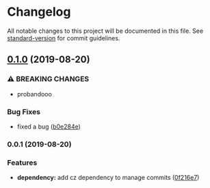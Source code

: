 # Changelog

All notable changes to this project will be documented in this file. See [standard-version](https://github.com/conventional-changelog/standard-version) for commit guidelines.

## [0.1.0](https://github.com/Juandavi1/nub/compare/v0.0.1...v0.1.0) (2019-08-20)


### ⚠ BREAKING CHANGES

* probandooo

### Bug Fixes

* fixed a bug ([b0e284e](https://github.com/Juandavi1/nub/commit/b0e284e))

### 0.0.1 (2019-08-20)


### Features

* **dependency:** add cz dependency to manage commits ([0f216e7](https://github.com/Juandavi1/nub/commit/0f216e7))
